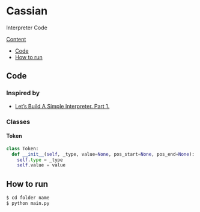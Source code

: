 # Cassian
Interpreter Code

[Content](#cassian)
- [Code](#code)
- [How to run](#how-to-run)

## Code
### Inspired by
- [Let’s Build A Simple Interpreter. Part 1.](https://ruslanspivak.com/lsbasi-part1/)

### Classes

#### Token
```python
class Token:
  def __init__(self, _type, value=None, pos_start=None, pos_end=None):
    self.type = _type
    self.value = value
```

## How to run

```bash
$ cd folder name
$ python main.py
```
